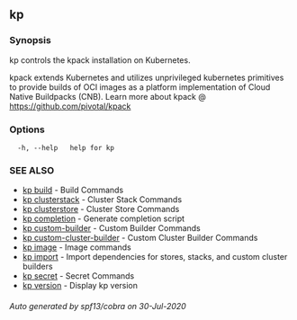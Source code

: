 ## kp



### Synopsis

kp controls the kpack installation on Kubernetes.

kpack extends Kubernetes and utilizes unprivileged kubernetes primitives to provide 
builds of OCI images as a platform implementation of Cloud Native Buildpacks (CNB).
Learn more about kpack @ https://github.com/pivotal/kpack

### Options

```
  -h, --help   help for kp
```

### SEE ALSO

* [kp build](kp_build.md)	 - Build Commands
* [kp clusterstack](kp_clusterstack.md)	 - Cluster Stack Commands
* [kp clusterstore](kp_clusterstore.md)	 - Cluster Store Commands
* [kp completion](kp_completion.md)	 - Generate completion script
* [kp custom-builder](kp_custom-builder.md)	 - Custom Builder Commands
* [kp custom-cluster-builder](kp_custom-cluster-builder.md)	 - Custom Cluster Builder Commands
* [kp image](kp_image.md)	 - Image commands
* [kp import](kp_import.md)	 - Import dependencies for stores, stacks, and custom cluster builders
* [kp secret](kp_secret.md)	 - Secret Commands
* [kp version](kp_version.md)	 - Display kp version

###### Auto generated by spf13/cobra on 30-Jul-2020
